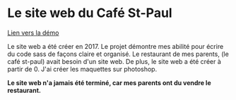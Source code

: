 # Le site web du Café St-Paul

[Lien vers la démo](https://ddanygagnon.github.io/CafeStPaul/)

Le site web a été créer en 2017. Le projet démontre mes abilité pour écrire du code sass de façons claire et organisé.
Le restaurant de mes parents, (le café st-paul) avait besoin d'un site web. De plus, le site web a été créer à partir de 0.
J'ai créer les maquettes sur photoshop.

**Le site web n'a jamais été terminé, car mes parents ont du vendre le restaurant.**
